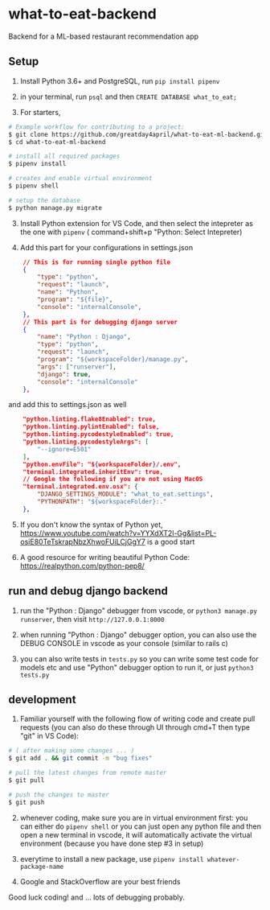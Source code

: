 # what-to-eat-backend

Backend for a ML-based restaurant recommendation app

## Setup

1. Install Python 3.6+ and PostgreSQL, run `pip install pipenv`

2. in your terminal, run `psql` and then `CREATE DATABASE what_to_eat;`

3. For starters,

```Bash
# Example workflow for contributing to a project:
$ git clone https://github.com/greatday4april/what-to-eat-ml-backend.git
$ cd what-to-eat-ml-backend

# install all required packages
$ pipenv install

# creates and enable virtual environment
$ pipenv shell

# setup the database
$ python manage.py migrate
```

3. Install Python extension for VS Code, and then select the intepreter as the one with `pipenv` ( command+shift+p "Python: Select Intepreter)

4. Add this part for your configurations in settings.json

```JSON
    // This is for running single python file
    {
        "type": "python",
        "request": "launch",
        "name": "Python",
        "program": "${file}",
        "console": "internalConsole",
    },
    // This part is for debugging django server
    {
        "name": "Python : Django",
        "type": "python",
        "request": "launch",
        "program": "${workspaceFolder}/manage.py",
        "args": ["runserver"],
        "django": true,
        "console": "internalConsole"
    },
```

and add this to settings.json as well

```JSON
    "python.linting.flake8Enabled": true,
    "python.linting.pylintEnabled": false,
    "python.linting.pycodestyleEnabled": true,
    "python.linting.pycodestyleArgs": [
        "--ignore=E501"
    ],
    "python.envFile": "${workspaceFolder}/.env",
    "terminal.integrated.inheritEnv": true,
    // Google the following if you are not using MacOS
    "terminal.integrated.env.osx": {
        "DJANGO_SETTINGS_MODULE": "what_to_eat.settings",
        "PYTHONPATH": "${workspaceFolder}:."
    },
```

5. If you don't know the syntax of Python yet, https://www.youtube.com/watch?v=YYXdXT2l-Gg&list=PL-osiE80TeTskrapNbzXhwoFUiLCjGgY7 is a good start

6. A good resource for writing beautiful Python Code: https://realpython.com/python-pep8/

## run and debug django backend

1. run the "Python : Django" debugger from vscode, or `python3 manage.py runserver`, then visit `http://127.0.0.1:8000`

2. when running "Python : Django" debugger option, you can also use the DEBUG CONSOLE in vscode as your console (similar to rails c)

3. you can also write tests in `tests.py` so you can write some test code for models etc and use "Python" debugger option to run it, or just `python3 tests.py`

## development

1. Familiar yourself with the following flow of writing code and create pull requests (you can also do these through UI through cmd+T then type "git" in VS Code):

```Bash
# ( after making some changes ... )
$ git add . && git commit -m "bug fixes"

# pull the latest changes from remote master
$ git pull

# push the changes to master
$ git push
```

2. whenever coding, make sure you are in virtual environment first: you can either do `pipenv shell` or you can just open any python file and then open a new terminal in vscode, it will automatically activate the virtual environment (because you have done step #3 in setup)

3. everytime to install a new package, use `pipenv install whatever-package-name`

4. Google and StackOverflow are your best friends

Good luck coding! and ... lots of debugging probably.
